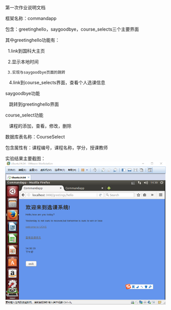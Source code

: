 第一次作业说明文档

框架名称：commandapp

包含：greetinghello，saygoodbye，course_selects三个主要界面

其中greetinghello功能有：

     1.link到国科大主页
   
     2.显示本地时间
   
     3.实现与saygoodbye页面的跳转
   
     4.link到course_selects界面，查看个人选课信息
   
 saygoodbye功能

     跳转到greetinghello界面
   
course_select功能

     课程的添加，查看，修改，删除
   
数据库表名称：CourseSelect

包含属性有：课程编号，课程名称，学分，授课教师

实验结果主要截图：
<img src="/lib/1.png" width="700"> 
